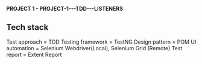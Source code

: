 **PROJECT 1 - PROJECT-1---TDD---LISTENERS**

Tech stack
----------
Test approach = TDD
Testing framework = TestNG
Design pattern = POM
UI automation = Selenium Webdriver(Local), Selenium Grid (Remote)
Test report = Extent Report
